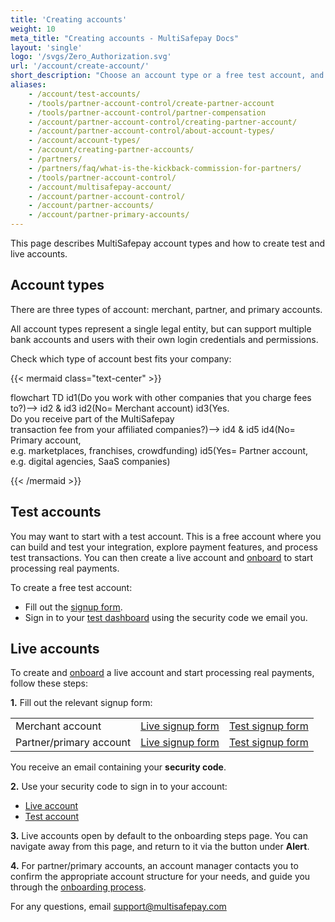 ```yaml
---
title: 'Creating accounts'
weight: 10
meta_title: "Creating accounts - MultiSafepay Docs"
layout: 'single'
logo: '/svgs/Zero_Authorization.svg'
url: '/account/create-account/'
short_description: "Choose an account type or a free test account, and sign up."
aliases:
    - /account/test-accounts/
    - /tools/partner-account-control/create-partner-account
    - /tools/partner-account-control/partner-compensation
    - /account/partner-account-control/creating-partner-account/
    - /account/partner-account-control/about-account-types/
    - /account/account-types/
    - /account/creating-partner-accounts/
    - /partners/
    - /partners/faq/what-is-the-kickback-commission-for-partners/
    - /tools/partner-account-control/
    - /account/multisafepay-account/
    - /account/partner-account-control/
    - /account/partner-accounts/
    - /account/partner-primary-accounts/
---
```

This page describes MultiSafepay account types and how to create test and live accounts. 

## Account types

There are three types of account: merchant, partner, and primary accounts.

All account types represent a single legal entity, but can support multiple bank accounts and users with their own login credentials and permissions.

Check which type of account best fits your company:

{{< mermaid class="text-center" >}}

flowchart TD
    id1(Do you work with other companies that you charge fees to?)--> id2 & id3
    id2(No= Merchant account)
    id3(Yes. <br> Do you receive part of the MultiSafepay <br> transaction fee from your affiliated companies?)--> id4 & id5
    id4(No= Primary account, <br> e.g. marketplaces, franchises, crowdfunding)
    id5(Yes= Partner account, <br> e.g. digital agencies, SaaS companies)

{{< /mermaid >}}
&nbsp;  

## Test accounts

You may want to start with a test account. This is a free account where you can build and test your integration, explore payment features, and process test transactions. You can then create a live account and [onboard](/account/onboarding-golive/) to start processing real payments.

To create a free test account:

- Fill out the [signup form](https://testmerchant.multisafepay.com/signup).
- Sign in to your [test dashboard](https://testmerchant.multisafepay.com) using the security code we email you.

## Live accounts

To create and [onboard](/account/onboarding-golive/) a live account and start processing real payments, follow these steps: 

**1.** Fill out the relevant signup form: 

|   |  |  | 
|---|---|---|
| Merchant account | [Live signup form](https://merchant.multisafepay.com/signup) | [Test signup form](https://testmerchant.multisafepay.com/signup) |
| Partner/primary account | [Live signup form](https://merchant.multisafepay.com/signup?partner) | [Test signup form](https://testmerchant.multisafepay.com/signup?partner) |

You receive an email containing your **security code**. 

**2.** Use your security code to sign in to your account: 

- [Live account](https://merchant.multisafepay.com/) 
- [Test account](https://testmerchant.multisafepay.com/) 

**3.** Live accounts open by default to the onboarding steps page. You can navigate away from this page, and return to it via the button under **Alert**.

**4.** For partner/primary accounts, an account manager contacts you to confirm the appropriate account structure for your needs, and guide you through the [onboarding process](/getting-started/guide/#5-onboard-your-account).  

For any questions, email <support@multisafepay.com>

